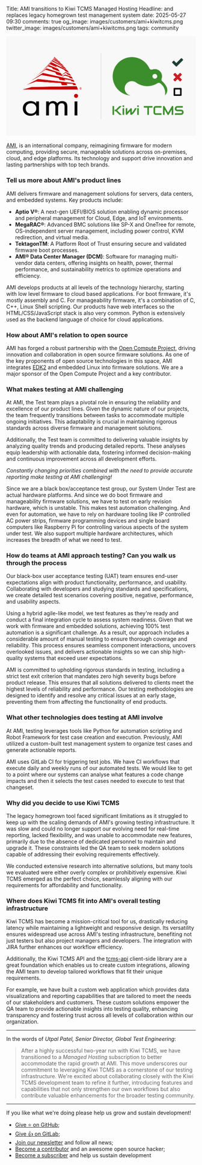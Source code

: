 Title: AMI transitions to Kiwi TCMS Managed Hosting
Headline: and replaces legacy homegrown test management system
date: 2025-05-27 09:30
comments: true
og_image: images/customers/ami+kiwitcms.png
twitter_image: images/customers/ami+kiwitcms.png
tags: community


!["AMI + Kiwi TCMS logos"](/images/customers/ami+kiwitcms.png "AMI + Kiwi TCMS logos")

[AMI](https://www.ami.com), is an international company,
reimagining firmware for modern computing, providing secure, manageable solutions
across on-premises, cloud, and edge platforms. Its technology and support drive
innovation and lasting partnerships with top tech brands.


### Tell us more about AMI's product lines

AMI delivers firmware and management solutions for servers, data centers,
and embedded systems. Key products include:

- **Aptio V®**: A next-gen UEFI/BIOS solution enabling dynamic processor and peripheral
  management for Cloud, Edge, and IoT environments.
- **MegaRAC®**: Advanced BMC solutions like SP-X and OneTree for remote, OS-independent
  server management, including power control, KVM redirection, and virtual
  media.
- **TektagonTM**: A Platform Root of Trust ensuring secure and validated firmware boot
  processes.
- **AMI® Data Center Manager (DCM)**: Software for managing multi-vendor data centers,
  offering insights on health, power, thermal performance, and sustainability metrics to
  optimize operations and efficiency.

AMI develops products at all levels of the technology hierarchy, starting with low level firmware
to cloud based applications. For boot firmware, it's mostly assembly and C.
For manageability firmware, it's a combination of C, C++, Linux Shell scripting.
Our products have web interfaces so the HTML/CSS/JavaScript stack is also very common.
Python is extensively used as the backend language of choice for cloud applications.


### How about AMI's relation to open source

AMI has forged a robust partnership with the [Open Compute Project](https://www.opencompute.org/),
driving innovation and collaboration in open source firmware solutions. As one of the key proponents of
open source technologies in this space, AMI integrates
[EDK2](https://github.com/tianocore/edk2) and embedded Linux into firmware solutions.
We are a major sponsor of the Open Compute Project and a key contributor.


### What makes testing at AMI challenging

At AMI, the Test team plays a pivotal role in ensuring the reliability and excellence of our
product lines. Given the dynamic nature of our projects, the team frequently transitions
between tasks to accommodate multiple ongoing initiatives. This adaptability is crucial in
maintaining rigorous standards across diverse firmware and management solutions.

Additionally, the Test team is committed to delivering valuable insights by analyzing
quality trends and producing detailed reports. These analyses equip leadership with actionable
data, fostering informed decision-making and continuous improvement across all
development efforts.

*Constantly changing priorities combined with the need to provide accurate
reporting make testing at AMI challenging!*

Since we are a black box/acceptance test group, our System Under Test are actual hardware platforms.
And since we do boot firmware and manageability firmware solutions, we have to test on
early revision hardware, which is unstable. This makes test automation challenging.
And even for automation, we have to rely on hardware tooling like IP controlled AC power strips,
firmware programming devices and single board computers like Raspberry Pi for controlling various
aspects of the system under test. We also support multiple hardware architectures, 
which increases the breadth of what we need to test.


### How do teams at AMI approach testing? Can you walk us through the process

Our black-box user acceptance testing (UAT) team ensures end-user expectations align
with product functionality, performance, and usability. Collaborating with developers and
studying standards and specifications, we create detailed test scenarios covering positive,
negative, performance, and usability aspects.

Using a hybrid agile-like model, we test features as they're ready and conduct a final
integration cycle to assess system readiness. Given that we work with firmware and
embedded solutions, achieving 100% test automation is a significant challenge. As a
result, our approach includes a considerable amount of manual testing to ensure thorough
coverage and reliability. This process ensures seamless component interactions, uncovers
overlooked issues, and delivers actionable insights so we can ship
high-quality systems that exceed user expectations.

AMI is committed to upholding rigorous standards in testing, including a strict test exit
criterion that mandates zero high severity bugs before product release. This ensures that all
solutions delivered to clients meet the highest levels of reliability and performance. Our
testing methodologies are designed to identify and resolve any critical issues at an early
stage, preventing them from affecting the functionality of end products.


### What other technologies does testing at AMI involve

At AMI, testing leverages tools like Python for automation scripting and Robot Framework
for test case creation and execution.
Previously, AMI utilized a custom-built test management system to organize test cases and
generate actionable reports.

AMI uses GitLab CI for triggering test jobs.
We have CI workflows that execute daily and weekly runs of our automated tests.
We would like to get to a point where our systems can
analyse what features a code change impacts and then it selects the test cases needed to
execute to test that changeset.


### Why did you decide to use Kiwi TCMS

The legacy homegrown tool faced significant limitations as it struggled to keep up with the
scaling demands of AMI's growing testing infrastructure.
It was slow and could no longer support our evolving need for real-time reporting,
lacked flexibility, and was unable to accommodate new features, primarily due to the absence
of dedicated personnel to maintain and upgrade it. These constraints led the QA team to seek modern
solutions capable of addressing their evolving requirements effectively.

We conducted extensive research into alternative solutions, but
many tools we evaluated were either overly complex or prohibitively expensive. Kiwi TCMS
emerged as the perfect choice, seamlessly aligning with our requirements for affordability
and functionality.


### Where does Kiwi TCMS fit into AMI's overall testing infrastructure

Kiwi TCMS has become a mission-critical tool for us, drastically
reducing latency while maintaining a lightweight and responsive design. Its versatility
ensures widespread use across AMI's testing infrastructure, benefiting not just testers but
also project managers and developers. The integration with JIRA further enhances our
workflow efficiency.

Additionally, the Kiwi TCMS API and the [tcms-api](https://github.com/kiwitcms/tcms-api/)
client-side library are a great foundation which
enables us to create custom integrations, allowing
the AMI team to develop tailored workflows that fit their unique requirements.

For example, we have built a custom web application which provides
data visualizations and reporting capabilities that are tailored to meet the needs of our
stakeholders and customers. These custom solutions empower the QA team to provide actionable insights
into testing quality, enhancing transparency and fostering trust across all levels of
collaboration within our organization.

---

In the words of *Utpal Patel, Senior Director, Global Test Engineering*:

> After a highly successful two-year run with Kiwi TCMS, we have transitioned
> to a *Managed Hosting* subscription to better accommodate the rapid growth at AMI. This move
> underscores our commitment to leveraging Kiwi TCMS as a cornerstone of our testing
> infrastructure. We're excited about collaborating closely with the Kiwi TCMS development
> team to refine it further, introducing features and capabilities that not only
> strengthen our own workflows but also contribute valuable enhancements for the broader
> testing community.


---

If you like what we're doing please help us grow and sustain development!

- [Give ⭐ on GitHub](https://github.com/kiwitcms/Kiwi/stargazers);
- [Give 👍 on GitLab](https://gitlab.com/gitlab-org/gitlab/-/issues/334558);
- [Join our newsletter](https://kiwitcms.us17.list-manage.com/subscribe/post?u=9b57a21155a3b7c655ae8f922&id=c970a37581)
  and follow all news;
- [Become a contributor](https://kiwitcms.readthedocs.io/en/latest/contribution.html) and an awesome open source hacker;
- [Become a subscriber](/#subscriptions) and help us sustain development
